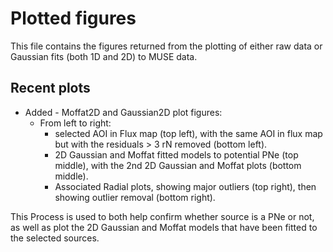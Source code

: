 # Plotted figures

This file contains the figures returned from the plotting of either raw data or Gaussian fits (both 1D and 2D) to MUSE data.

## Recent plots
 - Added - Moffat2D and Gaussian2D plot figures:
    - From left to right:
        - selected AOI in Flux map (top left), with the same AOI in flux map but with the residuals > 3 rN removed (bottom left).
        - 2D Gaussian and Moffat fitted models to potential PNe (top middle), with the 2nd 2D Gaussian and Moffat plots (bottom middle).
        - Associated Radial plots, showing major outliers (top right), then showing outlier removal (bottom right).

This Process is used to both help confirm whether source is a PNe or not, as well as plot the 2D Gaussian and Moffat models that have been fitted to the selected sources. 
